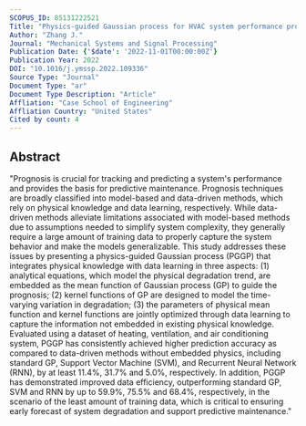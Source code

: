 ```yaml
---
SCOPUS_ID: 85131222521
Title: "Physics-guided Gaussian process for HVAC system performance prognosis"
Author: "Zhang J."
Journal: "Mechanical Systems and Signal Processing"
Publication Date: {'$date': '2022-11-01T00:00:00Z'}
Publication Year: 2022
DOI: "10.1016/j.ymssp.2022.109336"
Source Type: "Journal"
Document Type: "ar"
Document Type Description: "Article"
Affliation: "Case School of Engineering"
Affliation Country: "United States"
Cited by count: 4
---
```


## Abstract
"Prognosis is crucial for tracking and predicting a system's performance and provides the basis for predictive maintenance. Prognosis techniques are broadly classified into model-based and data-driven methods, which rely on physical knowledge and data learning, respectively. While data-driven methods alleviate limitations associated with model-based methods due to assumptions needed to simplify system complexity, they generally require a large amount of training data to properly capture the system behavior and make the models generalizable. This study addresses these issues by presenting a physics-guided Gaussian process (PGGP) that integrates physical knowledge with data learning in three aspects: (1) analytical equations, which model the physical degradation trend, are embedded as the mean function of Gaussian process (GP) to guide the prognosis; (2) kernel functions of GP are designed to model the time-varying variation in degradation; (3) the parameters of physical mean function and kernel functions are jointly optimized through data learning to capture the information not embedded in existing physical knowledge. Evaluated using a dataset of heating, ventilation, and air conditioning system, PGGP has consistently achieved higher prediction accuracy as compared to data-driven methods without embedded physics, including standard GP, Support Vector Machine (SVM), and Recurrent Neural Network (RNN), by at least 11.4%, 31.7% and 5.0%, respectively. In addition, PGGP has demonstrated improved data efficiency, outperforming standard GP, SVM and RNN by up to 59.9%, 75.5% and 68.4%, respectively, in the scenario of the least amount of training data, which is critical to ensuring early forecast of system degradation and support predictive maintenance."
